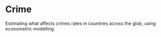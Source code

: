 # Crime
Estimating what affects crimes rates in countries across the glob, using econometric modelling.

